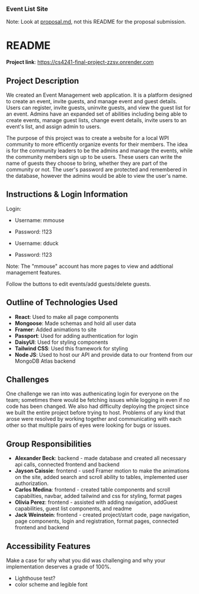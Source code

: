 ### Event List Site
Note: Look at [proposal.md](proposal.md), not this README for the proposal submission.

# README
__Project link__: https://cs4241-final-project-zzsv.onrender.com

## Project Description
We created an Event Management web application. It is a platform designed to create an event, invite guests, and manage event and guest details. Users can register, invite guests, uninvite guests, and view the guest list for an event. Admins have an expanded set of abilities including being able to create events, manage guest lists, change event details, invite users to an event's list, and assign admin to users.

The purpose of this project was to create a website for a local WPI community to more efficently organize events for their members. The idea is for the community leaders to be the admins and manage the events, while the community members sign up to be users. These users can write the name of guests they choose to bring, whether they are part of the community or not. The user's password are protected and remembered in the database, however the admins would be able to view the user's name. 

## Instructions & Login Information
Login:
- Username: mmouse
- Password: !123

- Username: dduck
- Password: !123

Note: The "mmouse" account has more pages to view and addtional management features.

Follow the buttons to edit events/add guests/delete guests. 

## Outline of Technologies Used
- __React__: Used to make all page components 
- __Mongoose__: Made schemas and hold all user data
- __Framer__: Added animations to site
- __Passport__: Used for adding authentication for login
- __DaisyUI__: Used for styling components
- __Tailwind CSS__: Used this framework for styling
- __Node JS__: Used to host our API and provide data to our frontend from our MongoDB Atlas backend

## Challenges
One challenge we ran into was authenicating login for everyone on the team; sometimes there would be fetching issues while logging in even if no code has been changed. We also had difficulty deploying the project since we built the entire project before trying to host. Problems of any kind that arose were resolved by working together and communicating with each other so that multiple pairs of eyes were looking for bugs or issues. 

## Group Responsibilities
- __Alexander Beck__: backend - made database and created all necessary api calls, connected frontend and backend
- __Jayson Caissie__: frontend - used Framer motion to make the animations on the site, added search and scroll ability to tables, implemented user authorization.
- __Carlos Medina__: frontend - created table components and scroll capabilties, navbar, added tailwind and css for styling, format pages
- __Olivia Perez__: frontend - assisted with adding navigation, addGuest capabilities, guest list components, and readme
- __Jack Weinstein__: frontend - created project/start code, page navigation, page components, login and registration, format pages, connected frontend and backend

## Accessibility Features
Make a case for why what you did was challenging and why your implementation deserves a grade of 100%.
- Lighthouse test?
- color scheme and legible font

